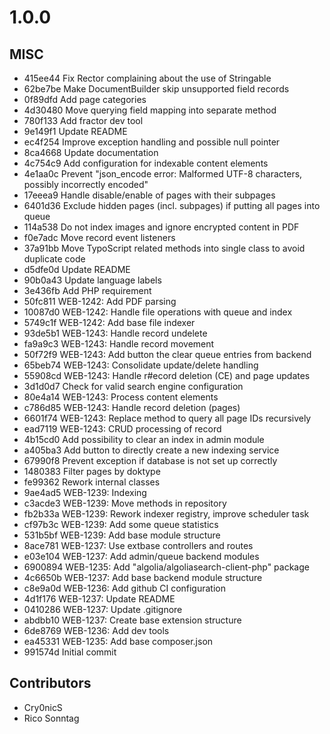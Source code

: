 # 1.0.0

## MISC

- 415ee44 Fix Rector complaining about the use of Stringable
- 62be7be Make DocumentBuilder skip unsupported field records
- 0f89dfd Add page categories
- 4d30480 Move querying field mapping into separate method
- 780f133 Add fractor dev tool
- 9e149f1 Update README
- ec4f254 Improve exception handling and possible null pointer
- 8ca4668 Update documentation
- 4c754c9 Add configuration for indexable content elements
- 4e1aa0c Prevent "json_encode error: Malformed UTF-8 characters, possibly incorrectly encoded"
- 17eeea9 Handle disable/enable of pages with their subpages
- 6401d36 Exclude hidden pages (incl. subpages) if putting all pages into queue
- 114a538 Do not index images and ignore encrypted content in PDF
- f0e7adc Move record event listeners
- 37a91bb Move TypoScript related methods into single class to avoid duplicate code
- d5dfe0d Update README
- 90b0a43 Update language labels
- 3e436fb Add PHP requirement
- 50fc811 WEB-1242: Add PDF parsing
- 10087d0 WEB-1242: Handle file operations with queue and index
- 5749c1f WEB-1242: Add base file indexer
- 93de5b1 WEB-1243: Handle record undelete
- fa9a9c3 WEB-1243: Handle record movement
- 50f72f9 WEB-1243: Add button the clear queue entries from backend
- 65beb74 WEB-1243: Consolidate update/delete handling
- 55908cd WEB-1243: Handle r#ecord deletion (CE) and page updates
- 3d1d0d7 Check for valid search engine configuration
- 80e4a14 WEB-1243: Process content elements
- c786d85 WEB-1243: Handle record deletion (pages)
- 6601f74 WEB-1243: Replace method to query all page IDs recursively
- ead7119 WEB-1243: CRUD processing of record
- 4b15cd0 Add possibility to clear an index in admin module
- a405ba3 Add button to directly create a new indexing service
- 67990f8 Prevent exception if database is not set up correctly
- 1480383 Filter pages by doktype
- fe99362 Rework internal classes
- 9ae4ad5 WEB-1239: Indexing
- c3acde3 WEB-1239: Move methods in repository
- fb2b33a WEB-1239: Rework indexer registry, improve scheduler task
- cf97b3c WEB-1239: Add some queue statistics
- 531b5bf WEB-1239: Add base module structure
- 8ace781 WEB-1237: Use extbase controllers and routes
- e03e104 WEB-1237: Add admin/queue backend modules
- 6900894 WEB-1235: Add "algolia/algoliasearch-client-php" package
- 4c6650b WEB-1237: Add base backend module structure
- c8e9a0d WEB-1236: Add github CI configuration
- 4d1f176 WEB-1237: Update README
- 0410286 WEB-1237: Update .gitignore
- abdbb10 WEB-1237: Create base extension structure
- 6de8769 WEB-1236: Add dev tools
- ea45331 WEB-1235: Add base composer.json
- 991574d Initial commit

## Contributors

- Cry0nicS
- Rico Sonntag


